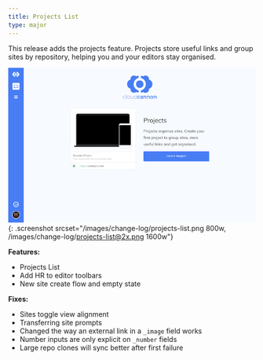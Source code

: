 ```yaml
---
title: Projects List
type: major
---
```


This release adds the projects feature. Projects store useful links and group sites by repository, helping you and your editors stay organised.

![Empty projects list](/images/change-log/projects-list.png){: .screenshot srcset="/images/change-log/projects-list.png 800w, /images/change-log/projects-list@2x.png 1600w"}

**Features:**

* Projects List
* Add HR to editor toolbars
* New site create flow and empty state

**Fixes:**

* Sites toggle view alignment
* Transferring site prompts
* Changed the way an external link in a `_image`&nbsp;field works
* Number inputs are only explicit on `_number`&nbsp;fields
* Large repo clones will sync better after first failure